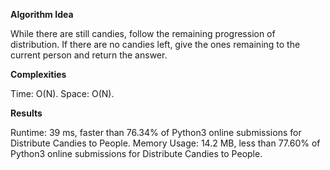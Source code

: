 **Algorithm Idea**

While there are still candies, follow the 
remaining progression of distribution. If there 
are no candies left, give the ones remaining to the 
current person and return the answer.

**Complexities**

Time: O(N).
Space: O(N).

**Results**

Runtime: 39 ms, faster than 76.34% of Python3 online submissions for Distribute Candies to People.
Memory Usage: 14.2 MB, less than 77.60% of Python3 online submissions for Distribute Candies to People.
